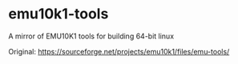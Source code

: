 # emu10k1-tools
A mirror of EMU10K1 tools for building 64-bit linux

Original: https://sourceforge.net/projects/emu10k1/files/emu-tools/
